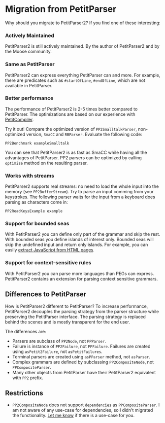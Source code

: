 # Migration from PetitParser

Why should you migrate to PetitParser2? 
If you find one of these interesting:

### Actively Maintained
PetitParser2 is still actively maintained. 
By the author of PetitParser2 and by the Moose community.

### Same as PetitParser
PetitParser2 can express everything PetitParser can and more.
For example, there are predicates such as `#startOfLine`, `#endOfLine`, which are not available in PetitParser.

### Better performance 
The performance of PetitParser2 is 2-5 times better compared to PetitParser. 
The optimizations are based on our experience with [PetitCompiler](http://scg.unibe.ch/scgbib?query=Kurs16a&display=abstract).

Try it out! Compare the optimized version of `PP2SmalltalkParser`, non-optimized version, `SmaCC` and `RBParser`. Evaluate the following code:
```smalltalk
PP2Benchmark exampleSmalltalk
```

You can see that PetitParser2 is as fast as SmaCC while having all the advantages of PetitParser. 
PP2 parsers can be optimized by calling `optimize` method on the resulting parser.

### Works with streams
PetitParser2 supports real streams: no need to load the whole input into the memory (see `PP2BufferStream`). 
Try to parse an input comming from your keystrokes. 
The following parser waits for the input from a keyboard does parsing as characters come in:

```smalltalk
PP2ReadKeysExample example
```

### Support for bounded seas
With PetitParser2 you can define only part of the grammar and skip the rest. 
With bounded seas you define islands of interest only. 
Bounded seas will skip the undefined input and return only islands.
For example, you can easily [extract JavaScript from HTML pages](https://kursjan.github.io/petitparser2/scripting.html).

### Support for context-sensitive rules
With PetitParser2 you can parse more languages than PEGs can express. 
PetitParser2 contains an extension for parsing context sensitive grammars. 

## Differences to PetitParser 
How is PetitParser2 different to PetitParser?
To increase performance, PetitParser2 decouples the parsing strategy from the parser structure while preserving the PetitParser interface.
The parsing strategy is replaced behind the scenes and is mostly transparent for the end user.

The differences are:
- Parsers are subclass of `PP2Node`, not `PPParser`.
- Failure is instance of `PP2Failure`, not `PPFailure`. Failures are created using `asPetit2Failure`, not `asPetitFailures`.
- Terminal parsers are created using `asPParser` method, not `asParser`.
- Complex grammars are defined by subclassing `PP2CompositeNode`, not `PPCompositeParser`.
- Many other objects from PetitParser have their PetitParser2 equivalent with `PP2` prefix.


## Restrictions
- `PP2CompositeNode` does not support `dependencies` as `PPCompositeParser`. 
I am not aware of any use-case for dependencies, so I didn't migrated the functionality.
[Let me know](https://github.com/kursjan/petitparser2/issues) if there is a use-case for you.
